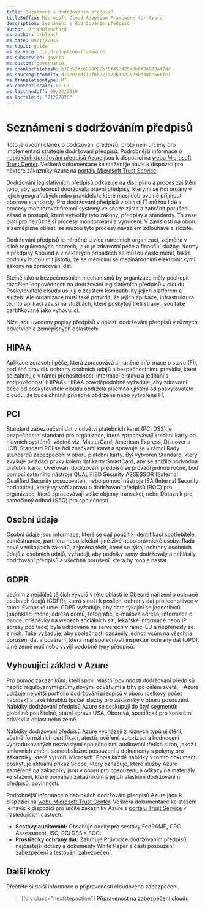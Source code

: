```yaml
---
title: Seznámení s dodržováním předpisů
titleSuffix: Microsoft Cloud Adoption Framework for Azure
description: Seznámení s dodržováním předpisů
author: BrianBlanchard
ms.author: brblanch
ms.date: 09/17/2019
ms.topic: guide
ms.service: cloud-adoption-framework
ms.subservice: govern
ms.custom: governance
ms.openlocfilehash: b38b52fc6899000bf5f452425a8b6f26070af7dc
ms.sourcegitcommit: d19e026d119fbe221a78b10225230da8b9666fe1
ms.translationtype: MT
ms.contentlocale: cs-CZ
ms.lasthandoff: 09/24/2019
ms.locfileid: "71222025"
---
```

# <a name="introduction-to-regulatory-compliance"></a>Seznámení s dodržováním předpisů

Toto je úvodní článek o dodržování předpisů, proto není určený pro implementaci strategie dodržování předpisů. Podrobnější informace o [nabídkách dodržování předpisů Azure](https://aka.ms/allcompliance) jsou k dispozici na [webu Microsoft Trust Center](https://www.microsoft.com/trustcenter/default.aspx). Veškerá dokumentace ke stažení je navíc k dispozici pro některé zákazníky Azure na [portálu Microsoft Trust Service](https://servicetrust.microsoft.com).

Dodržování legislativních předpisů odkazuje na disciplínu a proces zajištění toho, aby společnost dodržovala právní předpisy, kterými se řídí orgány v jejich geografických nebo pravidelch, které musí dobrovolně přijmout oborové standardy. Pro dodržování předpisů v oblasti IT můžou lidé a procesy monitorovat firemní systémy ve snaze zjistit a zabránit porušení zásad a postupů, které vytvořily tyto zákony, předpisy a standardy. To zase platí pro nejrůznější procesy monitorování a vynucení. V závislosti na oboru a zeměpisné oblasti se můžou tyto procesy navzájem zdlouhavé a složitě.

Dodržování předpisů je náročné u více národních organizací, zejména v silně regulovaných oborech, jako je zdravotní péče a finanční služby. Normy a předpisy Abound a v některých případech se můžou často měnit, takže podniky budou mít jistotu, že se měnícími se mezinárodními elektronickými zákony na zpracování dat.

Stejně jako u bezpečnostních mechanismů by organizace měly pochopit rozdělení odpovědností na dodržování legislativních předpisů v cloudu. Poskytovatelé cloudu usilují o zajištění kompatibility jejich platforem a služeb. Ale organizace musí také potvrdit, že jejich aplikace, infrastruktura těchto aplikací závisí na službách, které poskytují třetí strany, jsou také certifikované jako vyhovující.

Níže jsou uvedeny popisy předpisů v oblasti dodržování předpisů v různých odvětvích a zeměpisných oblastech:

## <a name="hipaa"></a>HIPAA

Aplikace zdravotní péče, která zpracovává chráněné informace o stavu (FÍ), podléhá pravidlu ochrany osobních údajů a bezpečnostnímu pravidlu, které se zahrnuje v rámci přenositelnosti informací o stavu a jednání s zodpovědností (HIPAA). HIPAA pravděpodobně vyžaduje, aby zdravotní péče od poskytovatele cloudu obdržela písemná ujištění od poskytovatele cloudu, že bude chránit případné obdržené nebo vytvořené FÍ.

## <a name="pci"></a>PCI

Standard zabezpečení dat v odvětví platebních karet (PCI DSS) je bezpečnostní standard pro organizace, které zpracovávají kreditní karty od hlavních systémů, včetně víz, MasterCard, American Express, Discover a JCB. Standard PCI se řídí značkami karet a spravuje se v rámci Rady standardů zabezpečení v oboru platební karty. Byl vytvořen Standard, který zvyšuje ovládací prvky kolem dat karty SmartCard, aby se snížilo podvodná platební karta. Ověřování dodržování předpisů se provádí jednou ročně, buď pomocí externího nástroje QUALIFIED Security ASSESSOR (External Qualified Security posuzovatel), nebo pomocí nástroje ISA (Internal Security hodnotitel), který vytváří zprávu o dodržování předpisů (ROC) pro organizace, které zpracovávají velké objemy transakcí, nebo Dotazník pro samočinný odhad (SAQ) pro společnosti.

## <a name="personal-data"></a>Osobní údaje

Osobní údaje jsou informace, které se dají použít k identifikaci spotřebitele, zaměstnance, partnera nebo jakékoli jiné živé nebo právnické osoby. Řada nově vznikajících zákonů, zejména těch, které se týkají ochrany osobních údajů a osobních údajů, vyžadují, aby podniky samy dodržovaly a nahlásily dodržování předpisů a všechna porušení, která by mohla nastat.

## <a name="gdpr"></a>GDPR

Jedním z nejdůležitějších vývojů v této oblasti je Obecné nařízení o ochraně osobních údajů (GDPR), která slouží k posílení ochrany dat pro jednotlivce v rámci Evropské unie. GDPR vyžaduje, aby data týkající se jednotlivců (například jméno, adresa domů, fotografie, e-mailová adresa, informace o bance, příspěvky na webech sociálních sítí, lékařské informace nebo IP adresy počítače) byla udržována na serverech v rámci EU a nepřenesly se. z nich. Také vyžaduje, aby společnosti oznámily jednotlivcům na všechna porušení dat a pověření, která mají společnosti inspektor ochrany dat (DPO). Jiné země mají nebo vyvíjí podobné typy předpisů.

## <a name="compliant-foundation-in-azure"></a>Vyhovující základ v Azure

Pro pomoc zákazníkům, kteří splnili vlastní povinnosti dodržování předpisů napříč regulovanými průmyslovými odvětvími a trhy po celém světě,&mdash;Azure udržuje největší portfolio dodržování předpisů v oboru (celkový počet nabídek) a také hloubku (počet služby pro zákazníky v oboru posouzení. Nabídky dodržování předpisů Azure se seskupují do čtyř segmentů: globálně použitelné, státní správa USA, Oborová, specifická pro konkrétní odvětví a oblast nebo země.

Nabídky dodržování předpisů Azure vycházejí z různých typů ujištění, včetně formálních certifikací, atestů, ověření, autorizací a hodnocení vyprodukovaných nezávislými společnostmi auditování třetích stran, jakož i smluvních změn. samoobslužné posouzení a dokumenty s pokyny pro zákazníky, které vytvořil Microsoft. Popis každé nabídky v tomto dokumentu poskytuje aktuální příkaz Scope, který označuje, které služby Azure zaměřené na zákazníky jsou v oboru pro posouzení, a odkazy na materiály ke stažení, které pomáhají zákazníkům s jejich vlastním dodržováním předpisů. povinnosti.

Podrobnější informace o nabídkách dodržování předpisů Azure jsou k dispozici na [webu Microsoft Trust Center](https://www.microsoft.com/trustcenter/compliance/complianceofferings). Veškerá dokumentace ke stažení je navíc k dispozici pro určité zákazníky Azure z [portálu Trust Service](https://servicetrust.microsoft.com) v následujících částech:

- **Sestavy auditování:** Obsahuje oddíly pro sestavy FedRAMP, GRC Assessment, ISO, PCI DSS a SOC.
- **Prostředky ochrany dat:** Zahrnuje Průvodce dodržováním předpisů, nejčastější dotazy a dokumenty White Paper a části posouzení zabezpečení a testování zabezpečení.

## <a name="next-steps"></a>Další kroky

Přečtěte si další informace o připravenosti cloudového zabezpečení.

> [!div class="nextstepaction"]
> [Připravenost na zabezpečení cloudu](./cloud-security-readiness.md)
